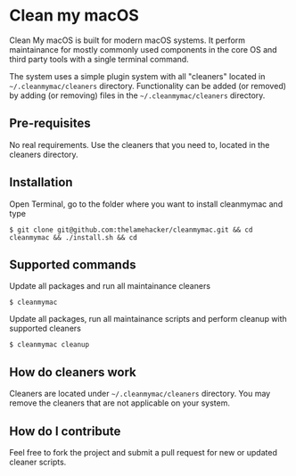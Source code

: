# Clean my macOS

Clean My macOS is built for modern macOS systems. It perform maintainance for mostly commonly used components in the core OS and third party tools with a single terminal command.

The system uses a simple plugin system with all "cleaners" located in `~/.cleanmymac/cleaners` directory. Functionality can be added (or removed) by adding (or removing) files in the `~/.cleanmymac/cleaners` directory.

## Pre-requisites

No real requirements. Use the cleaners that you need to, located in the cleaners directory.

## Installation

Open Terminal, go to the folder where you want to install cleanmymac and type

`$ git clone git@github.com:thelamehacker/cleanmymac.git && cd cleanmymac && ./install.sh && cd`

## Supported commands

Update all packages and run all maintainance cleaners

`$ cleanmymac`

Update all packages, run all maintainance scripts and perform cleanup with supported cleaners

`$ cleanmymac cleanup`

## How do cleaners work

Cleaners are located under `~/.cleanmymac/cleaners` directory. You may remove the cleaners that are not applicable on your system.

## How do I contribute

Feel free to fork the project and submit a pull request for new or updated cleaner scripts.
